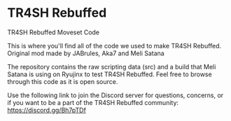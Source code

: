 # TR4SH Rebuffed
TR4SH Rebuffed Moveset Code


This is where you'll find all of the code we used to make TR4SH Rebuffed. Original mod made by JABrules, Aka7 and Meli Satana

The repository contains the raw scripting data (src) and a build that Meli Satana is using on Ryujinx to test TR4SH Rebuffed. Feel free to browse through this code as it is open source.


Use the following link to join the Discord server for questions, concerns, or if you want to be a part of the TR4SH Rebuffed community: https://discord.gg/Bh7pTDf
